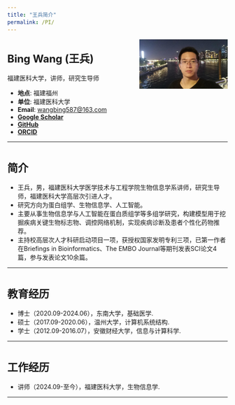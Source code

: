 ```yaml
---
title: "王兵简介"
permalink: /PI/
---
```


<img src="../images/PI/wangbing_guangzhou.jpg" class="img-responsive" width="40%" style="float: right" />

# <font size="5">Bing Wang (王兵)</font>
福建医科大学，讲师，研究生导师
- **地点**: 福建福州
- **单位**: 福建医科大学
- **Email**: [wangbing587@163.com](mailto:wangbing587@163.com)
- **[Google Scholar](https://scholar.google.com/citations?user=V4h6i_cAAAAJ&hl=zh-CN)**
- **[GitHub](https://github.com/wangbing587)**
- **[ORCID](https://orcid.org/0000-0003-0684-2789)**
<hr />

# <font size="5">简介</font>
- 王兵，男，福建医科大学医学技术与工程学院生物信息学系讲师，研究生导师，福建医科大学高层次引进人才。
- 研究方向为蛋白组学、生物信息学、人工智能。
- 主要从事生物信息学与人工智能在蛋白质组学等多组学研究，构建模型用于挖掘疾病关键生物标志物、调控网络机制，实现疾病诊断及患者个性化药物推荐。
- 主持校高层次人才科研启动项目一项，获授权国家发明专利三项，已第一作者在Briefings in Bioinformatics、The EMBO Journal等期刊发表SCI论文4篇，参与发表论文10余篇。
<hr />

# <font size="5">教育经历</font>
- 博士（2020.09-2024.06），东南大学，基础医学.
- 硕士（2017.09-2020.06），温州大学，计算机系统结构.
- 学士（2012.09-2016.07），安徽财经大学，信息与计算科学.
<hr />

# <font size="5">工作经历</font>
- 讲师（2024.09-至今），福建医科大学，生物信息学.
<hr />




